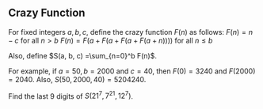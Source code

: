 ## Crazy Function

For fixed integers $a, b, c$, define the crazy function $F(n)$ as follows:
$F(n) = n - c$ for all $n > b$
$F(n) = F(a + F(a + F(a + F(a + n))))$ for all $n ≤ b$

Also, define $S(a, b, c) =\sum_{n=0}^b F(n)$.

For example, if $a = 50, b = 2000$ and $c = 40$, then $F(0) = 3240$ and $F(2000) = 2040$.
Also, $S(50, 2000, 40) = 5204240$.

Find the last $9$ digits of $S(21^7, 7^{21}, 12^7)$.

